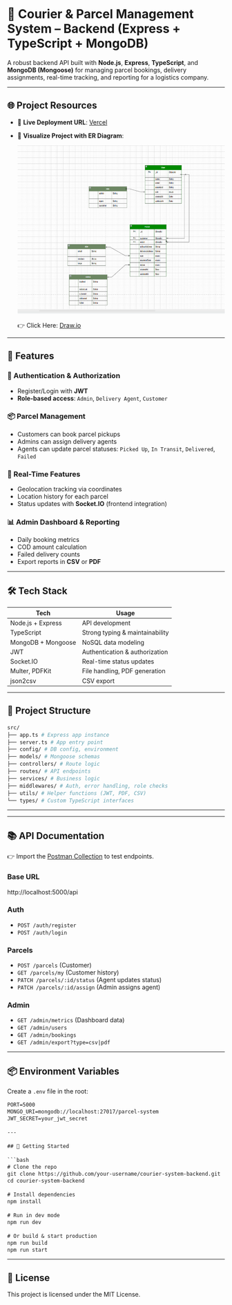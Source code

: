# 🚚 Courier & Parcel Management System – Backend (Express + TypeScript + MongoDB)

A robust backend API built with **Node.js**, **Express**, **TypeScript**, and **MongoDB (Mongoose)** for managing parcel bookings, delivery assignments, real-time tracking, and reporting for a logistics company.

---

## 🌐 Project Resources

- 🔗 **Live Deployment URL**: [Vercel](https://courier-system-backend.vercel.app)
- 🧩 **Visualize Project with ER Diagram**:

  ![ER Diagram](https://raw.githubusercontent.com/Nadim-Nion/courier-parcel-management-backend/refs/heads/main/parcel-courier-project.PNG)

  👉 Click Here: [Draw.io](https://drive.google.com/file/d/1yPV5CkKC-t7z8YNCtKEeud5IFO7sEkNp/view)

---

## 📌 Features

### 🔐 Authentication & Authorization

- Register/Login with **JWT**
- **Role-based access**: `Admin`, `Delivery Agent`, `Customer`

### 📦 Parcel Management

- Customers can book parcel pickups
- Admins can assign delivery agents
- Agents can update parcel statuses: `Picked Up`, `In Transit`, `Delivered`, `Failed`

### 📡 Real-Time Features

- Geolocation tracking via coordinates
- Location history for each parcel
- Status updates with **Socket.IO** (frontend integration)

### 📊 Admin Dashboard & Reporting

- Daily booking metrics
- COD amount calculation
- Failed delivery counts
- Export reports in **CSV** or **PDF**

---

## 🛠️ Tech Stack

| Tech               | Usage                           |
| ------------------ | ------------------------------- |
| Node.js + Express  | API development                 |
| TypeScript         | Strong typing & maintainability |
| MongoDB + Mongoose | NoSQL data modeling             |
| JWT                | Authentication & authorization  |
| Socket.IO          | Real-time status updates        |
| Multer, PDFKit     | File handling, PDF generation   |
| json2csv           | CSV export                      |

---

## 🧩 Project Structure

```bash
src/
├── app.ts # Express app instance
├── server.ts # App entry point
├── config/ # DB config, environment
├── models/ # Mongoose schemas
├── controllers/ # Route logic
├── routes/ # API endpoints
├── services/ # Business logic
├── middlewares/ # Auth, error handling, role checks
├── utils/ # Helper functions (JWT, PDF, CSV)
└── types/ # Custom TypeScript interfaces
```

---

---

## 📚 API Documentation

👉 Import the [Postman Collection](./postman_collection.json) to test endpoints.

### Base URL

http://localhost:5000/api

### Auth

- `POST /auth/register`
- `POST /auth/login`

### Parcels

- `POST /parcels` (Customer)
- `GET /parcels/my` (Customer history)
- `PATCH /parcels/:id/status` (Agent updates status)
- `PATCH /parcels/:id/assign` (Admin assigns agent)

### Admin

- `GET /admin/metrics` (Dashboard data)
- `GET /admin/users`
- `GET /admin/bookings`
- `GET /admin/export?type=csv|pdf`

---

## 📦 Environment Variables

Create a `.env` file in the root:

````env
PORT=5000
MONGO_URI=mongodb://localhost:27017/parcel-system
JWT_SECRET=your_jwt_secret

---

## 🚀 Getting Started

```bash
# Clone the repo
git clone https://github.com/your-username/courier-system-backend.git
cd courier-system-backend

# Install dependencies
npm install

# Run in dev mode
npm run dev

# Or build & start production
npm run build
npm run start
````

---

## 📄 License

This project is licensed under the MIT License.

